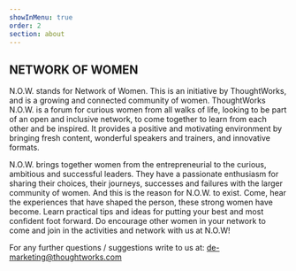 ```yaml
---
showInMenu: true
order: 2
section: about
---
```


## NETWORK OF WOMEN

N.O.W. stands for Network of Women. This is an initiative by ThoughtWorks, and is a growing and connected community of women. ThoughtWorks N.O.W. is a forum for curious women from all walks of life, looking to be part of an open and inclusive network, to come together to learn from each other and be inspired. It provides a positive and motivating environment by bringing fresh content, wonderful speakers and trainers, and innovative formats.

N.O.W. brings together women from the entrepreneurial to the curious, ambitious and successful leaders. They have a passionate enthusiasm for sharing their choices, their journeys, successes and failures with the larger community of women. And this is the reason for N.O.W. to exist. Come, hear the experiences that have shaped the person, these strong women have become. Learn practical tips and ideas for putting your best and most confident foot forward. Do encourage other women in your network to come and join in the activities and network with us at N.O.W!

For any further questions / suggestions write to us at:
de-marketing@thoughtworks.com
